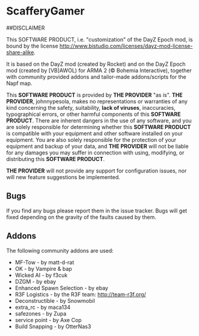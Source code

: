 # ScafferyGamer

##DISCLAIMER

This SOFTWARE PRODUCT, i.e. "customization" of the DayZ Epoch mod, is bound by the license http://www.bistudio.com/licenses/dayz-mod-license-share-alike.

It is based on the DayZ mod (created by Rocket) and on the DayZ Epoch mod (created by [VB]AWOL) for ARMA 2 (&copy; Bohemia Interactive), together
with community provided addons and tailor-made addons/scripts for the Napf map.

This __SOFTWARE PRODUCT__ is provided by __THE PROVIDER__ "as is".
__THE PROVIDER__, johnnypesola, makes no representations or warranties of any kind concerning the safety,
suitability, __lack of viruses__, inaccuracies, typographical errors, or other harmful components of this
__SOFTWARE PRODUCT__. There are inherent dangers in the use of any software, and you are solely responsible
for determining whether this __SOFTWARE PRODUCT__ is compatible with your equipment and other software
installed on your equipment. You are also solely responsible for the protection of your equipment and
backup of your data, and __THE PROVIDER__ will not be liable for any damages you may suffer in connection
with using, modifying, or distributing this __SOFTWARE PRODUCT__.

__THE PROVIDER__ will not provide any support for configuration issues, nor will new feature suggestions be implemented.

## Bugs
If you find any bugs please report them in the issue tracker. Bugs will get fixed depending on the gravity of the faults caused by them.

## Addons
The following community addons are used:

* MF-Tow - by matt-d-rat
* OK - by Vampire & bap
* Wicked AI - by f3cuk
* DZGM - by ebay
* Enhanced Spawn Selection - by ebay
* R3F Logistics - by the R3F team: http://team-r3f.org/
* Deconstructible - by Snowmobil
* extra_rc - by maca134
* safezones - by Zupa
* service point - by Axe Cop
* Build Snapping - by OtterNas3
